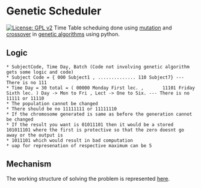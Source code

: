# Genetic Scheduler
[![License: GPL v2](https://img.shields.io/badge/License-GPL%20v2-blue.svg)](https://github.com/DevilDipan/timetable_geneticalgo/blob/master/LICENSE)
Time Table scheduing done using [mutation](https://en.wikipedia.org/wiki/Mutation_(genetic_algorithm)) and [crossover](https://en.wikipedia.org/wiki/Crossover_(genetic_algorithm)) in [genetic algorithms](https://en.wikipedia.org/wiki/Genetic_algorithm) using python.

## Logic
```atom
* SubjectCode, Time Day, Batch (Code not involving genetic algorithm gets some logic and code)
* Subject Code = { 000 Subject1 , .............. 110 Subject7} --- There is no 111
* Time Day = 30 total = ( 00000 Monday First lec. ,       11101 Friday Sixth lec. ) Day -> Mon to Fri , Lect -> One to Six. --- There is no 11111 or 11110
* The population cannot be changed
* There should be no 11111111 or 11111110
* If the chromosome generated is same as before the generation cannot be changed
* If the result you want is 01011101 then it would be a stored 101011101 where the first is protective so that the zero doesnt go away or the output is
* 1011101 which would result in bad computation
* uap for represenation of respective maximum can be 5
```

## Mechanism
The working structure of solving the problem is represented [here](https://github.com/DevilDipan/timetable_geneticalgo/blob/master/info.txt).
